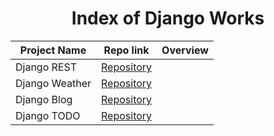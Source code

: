 <h1 align="center">Index of Django Works</h1>  
  
  | Project Name | Repo link                                                      |           Overview                  |
  |--------------|:--------------------------------------------------------------:|------------------------------------:|
  |Django REST   | [Repository](https://github.com/SemihDurmus/Django_REST)       |                                     |
  |Django Weather| [Repository](https://github.com/SemihDurmus/Django_Weather_App)|                                     |
  |Django Blog   | [Repository](https://github.com/SemihDurmus/Django__Blog.git)  |                                     |
  |Django TODO   | [Repository](https://github.com/SemihDurmus/Django_TODO)       |                                     |
  
